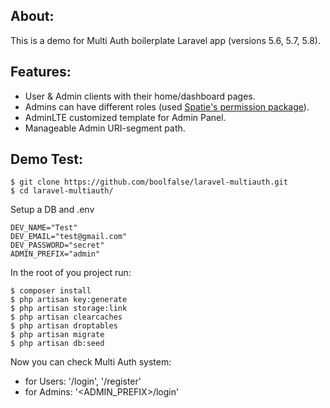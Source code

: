 
## About:

This is a demo for Multi Auth boilerplate Laravel app (versions 5.6, 5.7, 5.8). 

## Features:

- User & Admin clients with their home/dashboard pages.
- Admins can have different roles (used [Spatie's permission package](https://github.com/spatie/laravel-permission)).
- AdminLTE customized template for Admin Panel.
- Manageable Admin URI-segment path.

## Demo Test:

```shell
$ git clone https://github.com/boolfalse/laravel-multiauth.git
$ cd laravel-multiauth/
```
Setup a DB and .env
```shell
DEV_NAME="Test"
DEV_EMAIL="test@gmail.com"
DEV_PASSWORD="secret"
ADMIN_PREFIX="admin"
```
In the root of you project run:
```shell
$ composer install
$ php artisan key:generate
$ php artisan storage:link
$ php artisan clearcaches
$ php artisan droptables
$ php artisan migrate
$ php artisan db:seed
```
Now you can check Multi Auth system:
* for Users: '/login', '/register'
* for Admins: '<ADMIN_PREFIX>/login'
